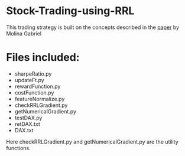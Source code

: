 # Stock-Trading-using-RRL
This trading strategy is built on the concepts described in the [paper](http://cs229.stanford.edu/proj2006/Molina-StockTradingWithRecurrentReinforcementLearning.pdf) by Molina Gabriel

# Files included:
* sharpeRatio.py
* updateFt.py
* rewardFunction.py
* costFunction.py
* featureNormalize.py
* checkRRLGradient.py
* getNumericalGradient.py
* testDAX.py
* retDAX.txt
* DAX.txt

Here checkRRLGradient.py and getNumericalGradient.py are the utility functions.
